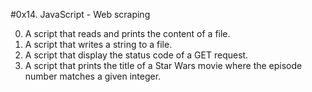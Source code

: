 #0x14. JavaScript - Web scraping

0. A script that reads and prints the content of a file.
1. A script that writes a string to a file.
2. A script that display the status code of a GET request.
3. A script that prints the title of a Star Wars movie where the episode number matches a given integer.
